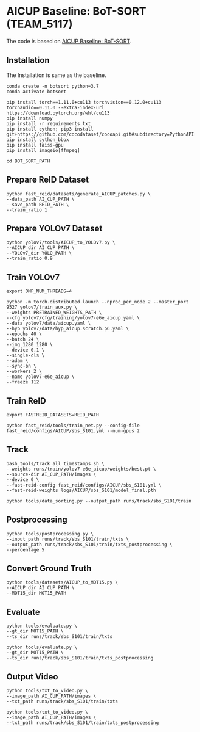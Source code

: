 # AICUP Baseline: BoT-SORT (TEAM_5117)

The code is based on [AICUP Baseline: BoT-SORT](https://github.com/ricky-696/AICUP_Baseline_BoT-SORT).

## Installation

The Installation is same as the baseline.

```
conda create -n botsort python=3.7
conda activate botsort

pip install torch==1.11.0+cu113 torchvision==0.12.0+cu113 torchaudio==0.11.0 --extra-index-url https://download.pytorch.org/whl/cu113
pip install numpy
pip install -r requirements.txt
pip install cython; pip3 install git+https://github.com/cocodataset/cocoapi.git#subdirectory=PythonAPI
pip install cython_bbox
pip install faiss-gpu
pip install imageio[ffmpeg]

cd BOT_SORT_PATH
```

## Prepare ReID Dataset

```
python fast_reid/datasets/generate_AICUP_patches.py \
--data_path AI_CUP_PATH \
--save_path REID_PATH \
--train_ratio 1
```

## Prepare YOLOv7 Dataset

```
python yolov7/tools/AICUP_to_YOLOv7.py \
--AICUP_dir AI_CUP_PATH \
--YOLOv7_dir YOLO_PATH \
--train_ratio 0.9
```

## Train YOLOv7

```
export OMP_NUM_THREADS=4

python -m torch.distributed.launch --nproc_per_node 2 --master_port 9527 yolov7/train_aux.py \
--weights PRETRAINED_WEIGHTS_PATH \
--cfg yolov7/cfg/training/yolov7-e6e_aicup.yaml \
--data yolov7/data/aicup.yaml \
--hyp yolov7/data/hyp_aicup.scratch.p6.yaml \
--epochs 40 \
--batch 24 \
--img 1280 1280 \
--device 0,1 \
--single-cls \
--adam \
--sync-bn \
--workers 2 \
--name yolov7-e6e_aicup \
--freeze 112
```

## Train ReID

```
export FASTREID_DATASETS=REID_PATH

python fast_reid/tools/train_net.py --config-file fast_reid/configs/AICUP/sbs_S101.yml --num-gpus 2
```

## Track

```
bash tools/track_all_timestamps.sh \
--weights runs/train/yolov7-e6e_aicup/weights/best.pt \
--source-dir AI_CUP_PATH/images \
--device 0 \
--fast-reid-config fast_reid/configs/AICUP/sbs_S101.yml \
--fast-reid-weights logs/AICUP/sbs_S101/model_final.pth

python tools/data_sorting.py --output_path runs/track/sbs_S101/train
```

## Postprocessing

```
python tools/postprocessing.py \
--input_path runs/track/sbs_S101/train/txts \
--output_path runs/track/sbs_S101/train/txts_postprocessing \
--percentage 5
```

## Convert Ground Truth

```
python tools/datasets/AICUP_to_MOT15.py \
--AICUP_dir AI_CUP_PATH \
--MOT15_dir MOT15_PATH
```

## Evaluate

```
python tools/evaluate.py \
--gt_dir MOT15_PATH \
--ts_dir runs/track/sbs_S101/train/txts

python tools/evaluate.py \
--gt_dir MOT15_PATH \
--ts_dir runs/track/sbs_S101/train/txts_postprocessing
```

## Output Video

```
python tools/txt_to_video.py \
--image_path AI_CUP_PATH/images \
--txt_path runs/track/sbs_S101/train/txts

python tools/txt_to_video.py \
--image_path AI_CUP_PATH/images \
--txt_path runs/track/sbs_S101/train/txts_postprocessing
```

